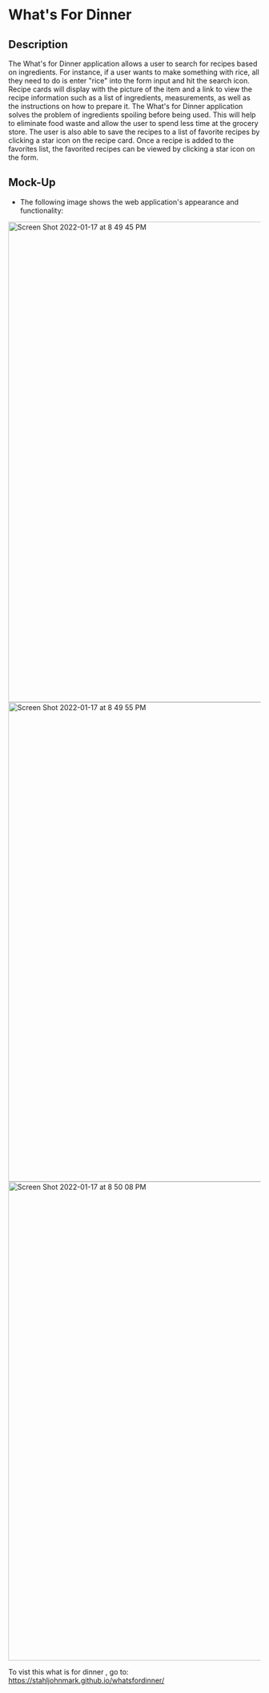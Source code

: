 # What's For Dinner

## Description
The What's for Dinner application allows a user to search for recipes based on ingredients.  For instance, if a user wants to make something with rice, all they need to do is enter "rice" into the form input and hit the search icon.  Recipe cards will display with the picture of the item and a link to view the recipe information such as a list of ingredients, measurements, as well as the instructions on how to prepare it.  The What's for Dinner application solves the problem of ingredients spoiling before being used.  This will help to eliminate food waste and allow the user to spend less time at the grocery store.  The user is also able to save the recipes to a list of favorite recipes by clicking a star icon on the recipe card.  Once a recipe is added to the favorites list, the favorited recipes can be viewed by clicking a star icon on the form.


## Mock-Up
* The following image shows the web application's appearance and functionality:
<img width="958" alt="Screen Shot 2022-01-17 at 8 49 45 PM" src="https://user-images.githubusercontent.com/94582549/149872896-adaf825c-01db-4587-88a4-5c133e94ecb6.png">

<img width="956" alt="Screen Shot 2022-01-17 at 8 49 55 PM" src="https://user-images.githubusercontent.com/94582549/149872927-2371af82-8da2-442f-87d2-d4fcb08f3fc1.png">

<img width="955" alt="Screen Shot 2022-01-17 at 8 50 08 PM" src="https://user-images.githubusercontent.com/94582549/149872955-bf610216-bd7c-4c95-86d9-97269ba9531c.png">



To vist this what is for dinner , go to:
https://stahljohnmark.github.io/whatsfordinner/


